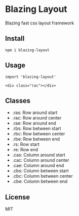 # Blazing Layout
Blazing fast css layout framework

## Install
```npm i blazing-layout```

## Usage
```
import 'blazing-layout'

<div class="rac"></div>
```

## Classes
- .ras: Row around start
- .rac: Row around center
- .rae: Row around end
- .rbs: Row between start
- .rbc: Row between center
- .rbe: Row between end
- .rs: Row start
- .re: Row end
- .cas: Column around start
- .cac: Column around center
- .cae: Column around end
- .cbs: Column between start
- .cbc: Column between center
- .cbe: Column between end

## License
MIT
```
